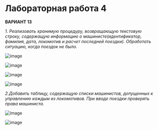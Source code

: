 # Лабораторная работа 4

**ВАРИАНТ 13**

*1. Реализовать хранимую процедуру, возвращающую текстовую строку, содержащую информацию о машинисте(идентификатор, фамилия, дата, локомотив и расчет последней поездки). Обработать ситуацию, когда поездок не было.*

![image](https://github.com/user-attachments/assets/30f0f756-0c12-4e58-a042-b04236fe71bf)

![image](https://github.com/user-attachments/assets/25c270ba-e015-4f91-bb93-a8fd1d073fe5)

![image](https://github.com/user-attachments/assets/53aaf52c-b1dd-44b9-bc6f-11f09bcb5e86)

![image](https://github.com/user-attachments/assets/1d0074d8-a31b-42b0-8a93-08e417d5c53d)

*2.Добавить таблицу, содержащую списки машинистов, допущенных к управлению каждым из локомотивов. При вводе поездки проверять права машиниста.*

![image](https://github.com/user-attachments/assets/86fd5dd8-1c14-4ac5-bd7d-a61b128ad593)

![image](https://github.com/user-attachments/assets/a01db6e6-53a2-4ffd-a78e-eb97014e4ca8)

